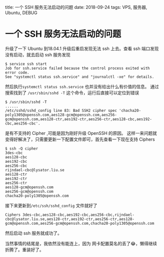 title: 一个 SSH 服务无法启动的问题
date: 2018-09-24
tags: VPS, 服务器, Ubuntu, DEBUG

# 一个 SSH 服务无法启动的问题

升级了一下 Ubuntu 到18.04.1 升级后重启发现无法 ssh 上去。查看 ssh 端口发现没有启动，就去启动 ssh 服务发现

```
$ service ssh start
Job for ssh.service failed because the control process exited with error code.
See "systemctl status ssh.service" and "journalctl -xe" for details.
```

然后执行`systemctl status ssh.service` 也并没有给出什么有价值的信息。
通过搜索找到了 `/usr/sbin/sshd -T` 这个命令，运行后直接可以定位到错误
```
$ /usr/sbin/sshd -T
......
/etc/sshd/sshd_config line 83: Bad SSH2 cipher spec 'chacha20-poly1305@openssh.com,aes128-gcm@openssh.com,aes256-gcm@openssh.com,aes128-ctr,aes192-ctr,aes256-ctr,aes128-cbc,aes192-cbc,aes256-cbc'.
```

是有不支持的 Cipher ,可能是因为刚好升级  OpenSSH 的原因。
这样一来问题就变得好解决了，只需要更新一下配置文件即可，首先查看一下现在支持 Ciphers

```
$ ssh -Q cipher
3des-cbc
aes128-cbc
aes192-cbc
aes256-cbc
rijndael-cbc@lysator.liu.se
aes128-ctr
aes192-ctr
aes256-ctr
aes128-gcm@openssh.com
aes256-gcm@openssh.com
chacha20-poly1305@openssh.com
```

接下来更新到`/etc/ssh/sshd_config` 文件就好了

```
Ciphers 3des-cbc,aes128-cbc,aes192-cbc,aes256-cbc,rijndael-cbc@lysator.liu.se,aes128-ctr,aes192-ctr,aes256-ctr,aes128-gcm@openssh.com,aes256-gcm@openssh.com,chacha20-poly1305@openssh.com
```
然后启动 ssh 服务就成功了。

当然事情的结尾是，我依然没有能连上，因为 网卡配置莫名的丢了😂，懒得继续折腾了。重装好了。
